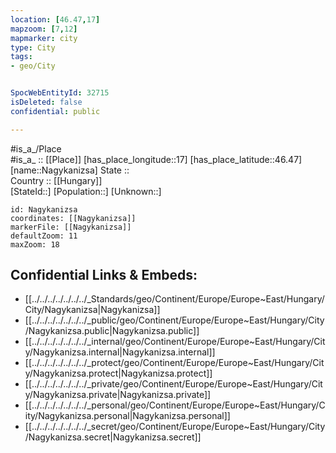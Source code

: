 ```yaml
---
location: [46.47,17] 
mapzoom: [7,12] 
mapmarker: city 
type: City
tags:
- geo/City


SpocWebEntityId: 32715
isDeleted: false
confidential: public

---
```

#is_a_/Place  
#is_a_ :: [[Place]] 
[has_place_longitude::17] 
[has_place_latitude::46.47] 
[name::Nagykanizsa] 
State ::  
Country :: [[Hungary]]  
[StateId::] 
[Population::] 
[Unknown::] 


```leaflet
id: Nagykanizsa
coordinates: [[Nagykanizsa]] 
markerFile: [[Nagykanizsa]] 
defaultZoom: 11 
maxZoom: 18
```


## Confidential Links & Embeds: 
- [[../../../../../../../_Standards/geo/Continent/Europe/Europe~East/Hungary/City/Nagykanizsa|Nagykanizsa]] 
- [[../../../../../../../_public/geo/Continent/Europe/Europe~East/Hungary/City/Nagykanizsa.public|Nagykanizsa.public]] 
- [[../../../../../../../_internal/geo/Continent/Europe/Europe~East/Hungary/City/Nagykanizsa.internal|Nagykanizsa.internal]] 
- [[../../../../../../../_protect/geo/Continent/Europe/Europe~East/Hungary/City/Nagykanizsa.protect|Nagykanizsa.protect]] 
- [[../../../../../../../_private/geo/Continent/Europe/Europe~East/Hungary/City/Nagykanizsa.private|Nagykanizsa.private]] 
- [[../../../../../../../_personal/geo/Continent/Europe/Europe~East/Hungary/City/Nagykanizsa.personal|Nagykanizsa.personal]] 
- [[../../../../../../../_secret/geo/Continent/Europe/Europe~East/Hungary/City/Nagykanizsa.secret|Nagykanizsa.secret]] 
